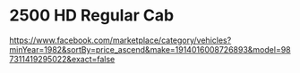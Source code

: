 # 2500 HD Regular Cab
https://www.facebook.com/marketplace/category/vehicles?minYear=1982&sortBy=price_ascend&make=1914016008726893&model=987311419295022&exact=false
